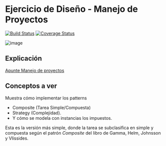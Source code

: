 
# Ejercicio de Diseño - Manejo de Proyectos

[![Build Status](https://travis-ci.org/uqbar-project/eg-manejo-proyectos-xtend.svg?branch=simple)](https://travis-ci.org/uqbar-project/eg-manejo-proyectos-xtend) [![Coverage Status](https://coveralls.io/repos/github/uqbar-project/eg-manejo-proyectos-xtend/badge.svg?branch=simple&service=github)](https://coveralls.io/github/uqbar-project/eg-manejo-proyectos-xtend?branch=simple&service=github)

![image](images/pert.png) 

## Explicación

[Apunte Manejo de proyectos](https://docs.google.com/document/d/1yHzmqlJLFNwRGucz4wJgZmeq1zYddNgfQ6G1KcqRhdk/edit?usp=sharing)

## Conceptos a ver

Muestra cómo implementar los patterns
 
* Composite (Tarea Simple/Compuesta) 
* Strategy (Complejidad). 
* Y cómo se modela con instancias los impuestos. 

Esta es la versión más simple, donde la tarea se subclasifica en simple y compuesta según el patrón _Composite_ del libro de Gamma, Helm, Johnsson y Vlissides.

